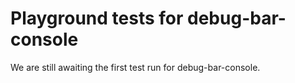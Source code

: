 # Playground tests for debug-bar-console
We are still awaiting the first test run for debug-bar-console.
